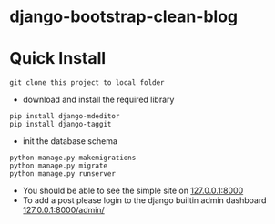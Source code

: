 # django-bootstrap-clean-blog

# Quick Install

```
git clone this project to local folder
```

- download and install the required library
```
pip install django-mdeditor
pip install django-taggit
```

- init the database schema
```
python manage.py makemigrations
python manage.py migrate
python manage.py runserver
```

- You should be able to see the simple site on
[127.0.0.1:8000](127.0.0.1:8000)
- To add a post please login to the django builtin admin dashboard
[127.0.0.1:8000/admin/](127.0.0.1:8000/admin/)
